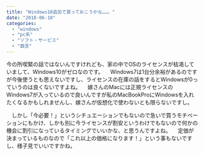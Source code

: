```yaml
---
title: "Windows10追加で買っておこうかな……。"
date: "2018-06-10"
categories: 
  - "windows"
  - "pc系"
  - "ソフト・サービス"
  - "戯言"
---
```


今の所喫緊の話ではないんですけれども、家の中でOSのライセンスが枯渇していまして、Windows10がゼロなのです。 　Windows7は1台分余裕があるのですが今後使うとも思えないですし、ライセンスの在庫の話をするとWindowsが0っていうのは良くないですよね。 　嫁さんのMacには正規ライセンスのWindows7が入っているので良いんですが私のMacBookProにWindowsを入れたくなるかもしれませんし、嫁さんが仮想化で使わないとも限らないですし。

　しかし「今必要！」というシチュエーションでもないので急いで買うモチベーションにもかけ、しかも別に今ライセンスが割安というわけでもないので何かの機会に割引になっているタイミングでいいかな、と思うんですよね。 　定価が決まっているものなので「これ以上の価格になります！」という事もないですし、様子見でいいですかね。
